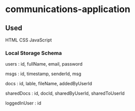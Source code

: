 # communications-application

## Used

HTML CSS JavaScript

### Local Storage Schema

users   : id, fullName, email, password

msgs    : id, timestamp, senderId, msg

docs    : id, lable, fileName, addedByUserId

sharedDocs  : id, docId, sharedByUserId, sharedToUserId

loggedInUser    : id
